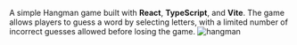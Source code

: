 A simple Hangman game built with **React**, **TypeScript**, and **Vite**. The game allows players to guess a word by selecting letters, with a limited number of incorrect guesses allowed before losing the game.
![hangman](https://github.com/user-attachments/assets/5cb4f93b-c9b7-4a0c-b657-b0a62006f85f)


